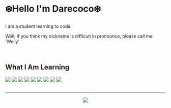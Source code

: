 <h1>❄️Hello I'm Darecoco❄️</h1>
<div align=left>
  <p>I am a student learning to code</p>
  <p>Well, if you think my nickname is difficult in pronounce, please call me 'Welly'<p>
</div>
<br>
<h2>What I Am Learning</h2>
<div align=left>
  <img src="https://img.shields.io/badge/C-A8B9CC?style=flat&logo=C&logoColor=white">
  <img src="https://img.shields.io/badge/c++-00599C?style=flat&logo=c%2B%2B&logoColor=white">
  <img src="https://img.shields.io/badge/java-007396?style=flat&logo=CoffeeScript&logoColor=white">
  <img src="https://img.shields.io/badge/HTML-E34F26?style=flat&logo=HTML5&logoColor=white">
  <img src="https://img.shields.io/badge/CSS-1572B6?style=flat&logo=CSS3&logoColor=white">
  <img src="https://img.shields.io/badge/JS-F7DF1E?style=flat&logo=JavaScript&logoColor=black">
  <img src="https://img.shields.io/badge/PHP-777BB4?style=flat&logo=PHP&logoColor=white">
  <img src="https://img.shields.io/badge/MySQL-4479A1?style=flat&logo=MySQL&logoColor=white">
  <img src="https://img.shields.io/badge/Kotlin-7F52FF?style=flat&logo=Kotlin&logoColor=white">
</div>
<br><hr>
<div align=center>
<a href="https://github-readme-stats.vercel.app/api?username=darecoco&show_icons=true"></a>
<a href="https://hits.seeyoufarm.com"><img src="https://hits.seeyoufarm.com/api/count/incr/badge.svg?url=https%3A%2F%2Fgithub.com%2Fdarecoco%2Fdarecoco.git&count_bg=%2379C83D&title_bg=%23646464&icon=github.svg&icon_color=%23E7E7E7&title=hits&edge_flat=false"/></a>
</div>
